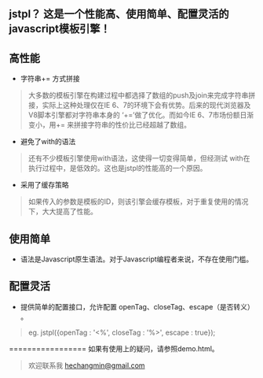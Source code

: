 **jstpl？ 这是一个性能高、使用简单、配置灵活的 javascript模板引擎！**
--------------

高性能
--------------

* 字符串+= 方式拼接
>大多数的模板引擎在构建过程中都选择了数组的push及join来完成字符串拼接，实际上这种处理仅在IE 6、7的环境下会有优势。后来的现代浏览器及V8脚本引擎都对字符串本身的 ‘+=’做了优化。而如今IE 6、7市场份额日渐变小，用+= 来拼接字符串的性价比已经超越了数组。

* 避免了with的语法
>还有不少模板引擎使用with语法，这使得一切变得简单，但经测试 with在执行过程中，是低效的。这也是jstpl的性能高的一个原因。

* 采用了缓存策略
>如果传入的参数是模板的ID，则该引擎会缓存模板，对于重复使用的情况下，大大提高了性能。

**使用简单**
--------------

* 语法是Javascript原生语法。对于Javascript编程者来说，不存在使用门槛。

**配置灵活**
--------------

* 提供简单的配置接口，允许配置 openTag、closeTag、escape（是否转义） 。

> eg.  jstpl({openTag : '<%', closeTag : '%>', escape : true});

=================
如果有使用上的疑问，请参照demo.html。

> 欢迎联系我 [hechangmin@gmail.com](mailto://hechangmin@gmail.com)
